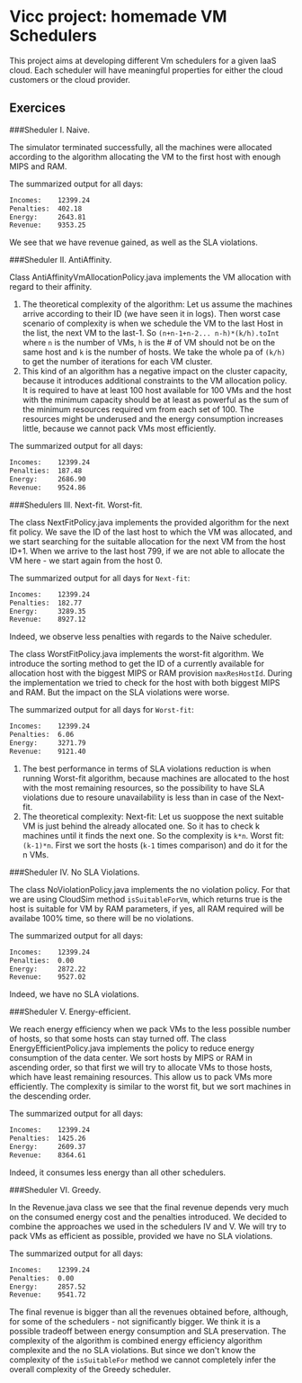 # Vicc project: homemade VM Schedulers

This project aims at developing different Vm schedulers for a given IaaS cloud. Each scheduler will have meaningful properties for either the cloud customers or the cloud provider.

## Exercices

###Sheduler I. Naive.

The simulator terminated successfully, all the machines were allocated according to the algorithm allocating the VM to the first host with enough MIPS and RAM.

The summarized output for all days:
```sh
Incomes:    12399.24
Penalties:  402.18
Energy:     2643.81
Revenue:    9353.25
```

We see that we have revenue gained, as well as the SLA violations.


###Sheduler II. AntiAffinity.

Class AntiAffinityVmAllocationPolicy.java implements the VM allocation with regard to their affinity. 
1. The theoretical complexity of the algorithm: Let us assume the machines arrive according to their ID (we have seen it in logs).
Then worst case scenario of complexity is when we schedule the VM to the last Host in the list, the next VM to the last-1. So `(n+n-1+n-2... n-h)*(k/h).toInt` where `n` is the number of VMs, `h` is the # of VM should not be on the same host and `k` is the number of hosts. We take the whole pa of `(k/h)` to get the number of iterations for each VM cluster. 
2. This kind of an algorithm has a negative impact on the cluster capacity, because it introduces additional constraints to the VM allocation policy. It is required to have at least 100 host available for 100 VMs and the host with the minimum capacity should be at least as powerful as the sum of the minimum resources required vm from each set of 100. The resources might be underused and the energy consumption increases  little, because we cannot pack VMs most efficiently.


The summarized output for all days:
```sh
Incomes:    12399.24
Penalties:  187.48
Energy:     2686.90
Revenue:    9524.86
```
	
###Shedulers III. Next-fit. Worst-fit.

The class NextFitPolicy.java implements the provided algorithm for the next fit policy. We save the ID of the last host to which the VM was allocated, and we start searching for the suitable allocation for the next VM from the host ID+1. When we arrive to the last host 799, if we are not able to allocate the VM here - we start again from the host 0. 

The summarized output for all days for `Next-fit`:
```sh
Incomes:    12399.24
Penalties:  182.77
Energy:     3289.35
Revenue:    8927.12

```
Indeed, we observe less penalties with regards to the Naive scheduler.

The class WorstFitPolicy.java implements the worst-fit algorithm. 
We introduce the sorting method to get the ID of a currently available for allocation host with the biggest MIPS or RAM provision `maxResHostId`.
During the implementation we tried to check for the host with both biggest MIPS and RAM. But the impact on the SLA violations were worse.

The summarized output for all days for `Worst-fit`:
```sh
Incomes:    12399.24
Penalties:  6.06
Energy:     3271.79
Revenue:    9121.40
```

1. The best performance in terms of SLA violations reduction is when running Worst-fit algorithm, because machines are allocated to the host with the most remaining resources, so the possibility to have SLA violations due to resoure unavailability is less than in case of the Next-fit.
1. The theoretical complexity: Next-fit: Let us suoppose the next suitable VM is just behind the already allocated one. So it has to check k machines until it finds the next one. So the complexity is `k*n`.
Worst fit: `(k-1)*n`. First we sort the hosts (`k-1` times comparison) and do it for the n VMs.

###Sheduler IV. No SLA Violations.

The class NoViolationPolicy.java implements the no violation policy. 
For that we are using CloudSim method `isSuitableForVm`, which returns true is the host is suitable for VM by RAM parameters, if yes, all RAM required will be availabe 100% time, so there will be no violations. 

The summarized output for all days:
```sh
Incomes:    12399.24
Penalties:  0.00
Energy:     2872.22
Revenue:    9527.02

```

Indeed, we have no SLA violations.

###Sheduler V. Energy-efficient.

We reach energy efficiency when we pack VMs to the less possible number of hosts, so that some hosts can stay turned off.
The class EnergyEfficientPolicy.java implements the policy to reduce energy consumption of the data center. We sort hosts by MIPS or RAM in ascending order, so that first we will try to allocate VMs to those hosts, which have least remaining resources. This allow us to pack VMs more efficiently. The complexity is similar to the worst fit, but we sort machines in the descending order.


The summarized output for all days:
```sh
Incomes:    12399.24
Penalties:  1425.26
Energy:     2609.37
Revenue:    8364.61

```

Indeed, it consumes less energy than all other schedulers.

###Sheduler VI. Greedy.

In the Revenue.java class we see that the final revenue depends very much on the consumed energy cost and the penalties introduced. We decided to combine the approaches we used in the schedulers IV and V. We will try to pack VMs as efficient as possible, provided we have no SLA violations.

The summarized output for all days:
```sh
Incomes:    12399.24
Penalties:  0.00
Energy:     2857.52
Revenue:    9541.72
```

The final revenue is bigger than all the revenues obtained before, although, for some of the schedulers - not significantly bigger. We think it is a possible tradeoff between energy consumption and SLA preservation.
The complexity of the algorithm is combined energy efficiency algorithm complexite and the no SLA violations. But since we don't know the complexity of the `isSuitableFor` method we cannot completely infer the overall complexity of the Greedy scheduler.
